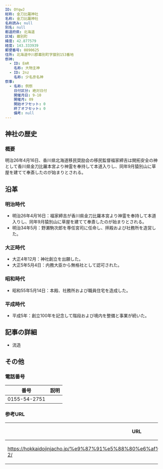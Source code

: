 ```yaml
---
ID: OYqwJ
総称: 金刀比羅神社
名称: 金刀比羅神社
名称読み: null
別名: null
都道府県: 北海道
区域: 幕別町
緯度: 42.877579
経度: 143.333939
郵便番号: 0890625
住所: 北海道中川郡幕別町字猿別153番地
祭神:
  - ID: EmR
    名称: 大物主神
  - ID: 2nz
    名称: 少名彦名神
祭事:
  - 名称: 例祭
    日付区分: 絶対日付
    開催月日: 9-10
    開催月: 09
    開始オフセット: 0
    終了オフセット: 0
    備考: null
---
```


## 神社の歴史

### 概要

明治26年4月16日、香川県北海道移民奨励会の移民監督福家締吉は開拓安全の神として香川県金刀比羅本宮より神霊を奉持して本道入りし、同年9月猿別山に草屋を建てて奉斎したのが始まりとされる。

## 沿革

### 明治時代

- 明治26年4月16日：福家締吉が香川県金刀比羅本宮より神霊を奉持して本道入りし、同年9月猿別山に草屋を建てて奉斎したのが始まりとされる。
- 明治34年5月：野瀬駒次郎を専任宮司に任命し、拝殿および社務所を造営した。

### 大正時代

- 大正4年12月：神社創立を出願した。
- 大正5年5月4日：内務大臣から無格社として認可された。

### 昭和時代

- 昭和55年5月14日：本殿、社務所および職員住宅を造成した。

### 平成時代

- 平成5年：創立100年を記念して階段および境内を整備と事業が続いた。

## 記事の詳細

- 流造

## その他

### 電話番号

| 番号         | 説明 |
| ------------ | ---- |
| 0155-54-2751 |      |

### 参考URL

| URL                                                                                   | 説明   |
| ------------------------------------------------------------------------------------- | ------ |
| https://hokkaidojinjacho.jp/%e9%87%91%e5%88%80%e6%af%94%e7%be%85%e7%a5%9e%e7%a4%be-2/ | 神社庁 |

